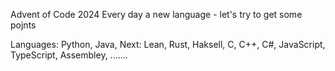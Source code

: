 Advent of Code 2024
Every day a new language - let's try to get some pojnts

Languages: Python, Java, 
Next: Lean, Rust, Haksell, C, C++, C#, JavaScript, TypeScript, Assembley, .......